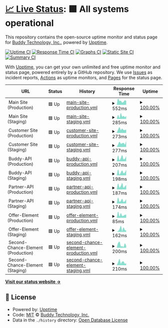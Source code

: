 # [📈 Live Status](https://status.buddy.insure): <!--live status--> **🟩 All systems operational**

This repository contains the open-source uptime monitor and status page for [Buddy Technology, Inc.](https://buddy.insure), powered by [Upptime](https://github.com/upptime/upptime).

[![Uptime CI](https://github.com/Buddy-Technology/buddy-monitoring/workflows/Uptime%20CI/badge.svg)](https://github.com/Buddy-Technology/buddy-monitoring/actions?query=workflow%3A%22Uptime+CI%22)
[![Response Time CI](https://github.com/Buddy-Technology/buddy-monitoring/workflows/Response%20Time%20CI/badge.svg)](https://github.com/Buddy-Technology/buddy-monitoring/actions?query=workflow%3A%22Response+Time+CI%22)
[![Graphs CI](https://github.com/Buddy-Technology/buddy-monitoring/workflows/Graphs%20CI/badge.svg)](https://github.com/Buddy-Technology/buddy-monitoring/actions?query=workflow%3A%22Graphs+CI%22)
[![Static Site CI](https://github.com/Buddy-Technology/buddy-monitoring/workflows/Static%20Site%20CI/badge.svg)](https://github.com/Buddy-Technology/buddy-monitoring/actions?query=workflow%3A%22Static+Site+CI%22)
[![Summary CI](https://github.com/Buddy-Technology/buddy-monitoring/workflows/Summary%20CI/badge.svg)](https://github.com/Buddy-Technology/buddy-monitoring/actions?query=workflow%3A%22Summary+CI%22)

With [Upptime](https://upptime.js.org), you can get your own unlimited and free uptime monitor and status page, powered entirely by a GitHub repository. We use [Issues](https://github.com/Buddy-Technology/buddy-monitoring/issues) as incident reports, [Actions](https://github.com/Buddy-Technology/buddy-monitoring/actions) as uptime monitors, and [Pages](https://status.buddy.insure) for the status page.

<!--start: status pages-->
<!-- This summary is generated by Upptime (https://github.com/upptime/upptime) -->
<!-- Do not edit this manually, your changes will be overwritten -->
<!-- prettier-ignore -->
| URL | Status | History | Response Time | Uptime |
| --- | ------ | ------- | ------------- | ------ |
| <img alt="" src="https://icons.duckduckgo.com/ip3/null.ico" height="13"> Main Site (Production) | 🟩 Up | [main-site-production.yml](https://github.com/Buddy-Technology/buddy-monitoring/commits/HEAD/history/main-site-production.yml) | <details><summary><img alt="Response time graph" src="./graphs/main-site-production/response-time-week.png" height="20"> 552ms</summary><br><a href="https://status.buddy.insure/history/main-site-production"><img alt="Response time 593" src="https://img.shields.io/endpoint?url=https%3A%2F%2Fraw.githubusercontent.com%2FBuddy-Technology%2Fbuddy-monitoring%2FHEAD%2Fapi%2Fmain-site-production%2Fresponse-time.json"></a><br><a href="https://status.buddy.insure/history/main-site-production"><img alt="24-hour response time 1161" src="https://img.shields.io/endpoint?url=https%3A%2F%2Fraw.githubusercontent.com%2FBuddy-Technology%2Fbuddy-monitoring%2FHEAD%2Fapi%2Fmain-site-production%2Fresponse-time-day.json"></a><br><a href="https://status.buddy.insure/history/main-site-production"><img alt="7-day response time 552" src="https://img.shields.io/endpoint?url=https%3A%2F%2Fraw.githubusercontent.com%2FBuddy-Technology%2Fbuddy-monitoring%2FHEAD%2Fapi%2Fmain-site-production%2Fresponse-time-week.json"></a><br><a href="https://status.buddy.insure/history/main-site-production"><img alt="30-day response time 522" src="https://img.shields.io/endpoint?url=https%3A%2F%2Fraw.githubusercontent.com%2FBuddy-Technology%2Fbuddy-monitoring%2FHEAD%2Fapi%2Fmain-site-production%2Fresponse-time-month.json"></a><br><a href="https://status.buddy.insure/history/main-site-production"><img alt="1-year response time 593" src="https://img.shields.io/endpoint?url=https%3A%2F%2Fraw.githubusercontent.com%2FBuddy-Technology%2Fbuddy-monitoring%2FHEAD%2Fapi%2Fmain-site-production%2Fresponse-time-year.json"></a></details> | <details><summary><a href="https://status.buddy.insure/history/main-site-production">100.00%</a></summary><a href="https://status.buddy.insure/history/main-site-production"><img alt="All-time uptime 100.00%" src="https://img.shields.io/endpoint?url=https%3A%2F%2Fraw.githubusercontent.com%2FBuddy-Technology%2Fbuddy-monitoring%2FHEAD%2Fapi%2Fmain-site-production%2Fuptime.json"></a><br><a href="https://status.buddy.insure/history/main-site-production"><img alt="24-hour uptime 100.00%" src="https://img.shields.io/endpoint?url=https%3A%2F%2Fraw.githubusercontent.com%2FBuddy-Technology%2Fbuddy-monitoring%2FHEAD%2Fapi%2Fmain-site-production%2Fuptime-day.json"></a><br><a href="https://status.buddy.insure/history/main-site-production"><img alt="7-day uptime 100.00%" src="https://img.shields.io/endpoint?url=https%3A%2F%2Fraw.githubusercontent.com%2FBuddy-Technology%2Fbuddy-monitoring%2FHEAD%2Fapi%2Fmain-site-production%2Fuptime-week.json"></a><br><a href="https://status.buddy.insure/history/main-site-production"><img alt="30-day uptime 100.00%" src="https://img.shields.io/endpoint?url=https%3A%2F%2Fraw.githubusercontent.com%2FBuddy-Technology%2Fbuddy-monitoring%2FHEAD%2Fapi%2Fmain-site-production%2Fuptime-month.json"></a><br><a href="https://status.buddy.insure/history/main-site-production"><img alt="1-year uptime 100.00%" src="https://img.shields.io/endpoint?url=https%3A%2F%2Fraw.githubusercontent.com%2FBuddy-Technology%2Fbuddy-monitoring%2FHEAD%2Fapi%2Fmain-site-production%2Fuptime-year.json"></a></details>
| <img alt="" src="https://icons.duckduckgo.com/ip3/null.ico" height="13"> Main Site (Staging) | 🟩 Up | [main-site-staging.yml](https://github.com/Buddy-Technology/buddy-monitoring/commits/HEAD/history/main-site-staging.yml) | <details><summary><img alt="Response time graph" src="./graphs/main-site-staging/response-time-week.png" height="20"> 285ms</summary><br><a href="https://status.buddy.insure/history/main-site-staging"><img alt="Response time 287" src="https://img.shields.io/endpoint?url=https%3A%2F%2Fraw.githubusercontent.com%2FBuddy-Technology%2Fbuddy-monitoring%2FHEAD%2Fapi%2Fmain-site-staging%2Fresponse-time.json"></a><br><a href="https://status.buddy.insure/history/main-site-staging"><img alt="24-hour response time 470" src="https://img.shields.io/endpoint?url=https%3A%2F%2Fraw.githubusercontent.com%2FBuddy-Technology%2Fbuddy-monitoring%2FHEAD%2Fapi%2Fmain-site-staging%2Fresponse-time-day.json"></a><br><a href="https://status.buddy.insure/history/main-site-staging"><img alt="7-day response time 285" src="https://img.shields.io/endpoint?url=https%3A%2F%2Fraw.githubusercontent.com%2FBuddy-Technology%2Fbuddy-monitoring%2FHEAD%2Fapi%2Fmain-site-staging%2Fresponse-time-week.json"></a><br><a href="https://status.buddy.insure/history/main-site-staging"><img alt="30-day response time 290" src="https://img.shields.io/endpoint?url=https%3A%2F%2Fraw.githubusercontent.com%2FBuddy-Technology%2Fbuddy-monitoring%2FHEAD%2Fapi%2Fmain-site-staging%2Fresponse-time-month.json"></a><br><a href="https://status.buddy.insure/history/main-site-staging"><img alt="1-year response time 287" src="https://img.shields.io/endpoint?url=https%3A%2F%2Fraw.githubusercontent.com%2FBuddy-Technology%2Fbuddy-monitoring%2FHEAD%2Fapi%2Fmain-site-staging%2Fresponse-time-year.json"></a></details> | <details><summary><a href="https://status.buddy.insure/history/main-site-staging">100.00%</a></summary><a href="https://status.buddy.insure/history/main-site-staging"><img alt="All-time uptime 100.00%" src="https://img.shields.io/endpoint?url=https%3A%2F%2Fraw.githubusercontent.com%2FBuddy-Technology%2Fbuddy-monitoring%2FHEAD%2Fapi%2Fmain-site-staging%2Fuptime.json"></a><br><a href="https://status.buddy.insure/history/main-site-staging"><img alt="24-hour uptime 100.00%" src="https://img.shields.io/endpoint?url=https%3A%2F%2Fraw.githubusercontent.com%2FBuddy-Technology%2Fbuddy-monitoring%2FHEAD%2Fapi%2Fmain-site-staging%2Fuptime-day.json"></a><br><a href="https://status.buddy.insure/history/main-site-staging"><img alt="7-day uptime 100.00%" src="https://img.shields.io/endpoint?url=https%3A%2F%2Fraw.githubusercontent.com%2FBuddy-Technology%2Fbuddy-monitoring%2FHEAD%2Fapi%2Fmain-site-staging%2Fuptime-week.json"></a><br><a href="https://status.buddy.insure/history/main-site-staging"><img alt="30-day uptime 100.00%" src="https://img.shields.io/endpoint?url=https%3A%2F%2Fraw.githubusercontent.com%2FBuddy-Technology%2Fbuddy-monitoring%2FHEAD%2Fapi%2Fmain-site-staging%2Fuptime-month.json"></a><br><a href="https://status.buddy.insure/history/main-site-staging"><img alt="1-year uptime 100.00%" src="https://img.shields.io/endpoint?url=https%3A%2F%2Fraw.githubusercontent.com%2FBuddy-Technology%2Fbuddy-monitoring%2FHEAD%2Fapi%2Fmain-site-staging%2Fuptime-year.json"></a></details>
| <img alt="" src="https://icons.duckduckgo.com/ip3/null.ico" height="13"> Customer Site (Production) | 🟩 Up | [customer-site-production.yml](https://github.com/Buddy-Technology/buddy-monitoring/commits/HEAD/history/customer-site-production.yml) | <details><summary><img alt="Response time graph" src="./graphs/customer-site-production/response-time-week.png" height="20"> 273ms</summary><br><a href="https://status.buddy.insure/history/customer-site-production"><img alt="Response time 291" src="https://img.shields.io/endpoint?url=https%3A%2F%2Fraw.githubusercontent.com%2FBuddy-Technology%2Fbuddy-monitoring%2FHEAD%2Fapi%2Fcustomer-site-production%2Fresponse-time.json"></a><br><a href="https://status.buddy.insure/history/customer-site-production"><img alt="24-hour response time 525" src="https://img.shields.io/endpoint?url=https%3A%2F%2Fraw.githubusercontent.com%2FBuddy-Technology%2Fbuddy-monitoring%2FHEAD%2Fapi%2Fcustomer-site-production%2Fresponse-time-day.json"></a><br><a href="https://status.buddy.insure/history/customer-site-production"><img alt="7-day response time 273" src="https://img.shields.io/endpoint?url=https%3A%2F%2Fraw.githubusercontent.com%2FBuddy-Technology%2Fbuddy-monitoring%2FHEAD%2Fapi%2Fcustomer-site-production%2Fresponse-time-week.json"></a><br><a href="https://status.buddy.insure/history/customer-site-production"><img alt="30-day response time 296" src="https://img.shields.io/endpoint?url=https%3A%2F%2Fraw.githubusercontent.com%2FBuddy-Technology%2Fbuddy-monitoring%2FHEAD%2Fapi%2Fcustomer-site-production%2Fresponse-time-month.json"></a><br><a href="https://status.buddy.insure/history/customer-site-production"><img alt="1-year response time 291" src="https://img.shields.io/endpoint?url=https%3A%2F%2Fraw.githubusercontent.com%2FBuddy-Technology%2Fbuddy-monitoring%2FHEAD%2Fapi%2Fcustomer-site-production%2Fresponse-time-year.json"></a></details> | <details><summary><a href="https://status.buddy.insure/history/customer-site-production">100.00%</a></summary><a href="https://status.buddy.insure/history/customer-site-production"><img alt="All-time uptime 100.00%" src="https://img.shields.io/endpoint?url=https%3A%2F%2Fraw.githubusercontent.com%2FBuddy-Technology%2Fbuddy-monitoring%2FHEAD%2Fapi%2Fcustomer-site-production%2Fuptime.json"></a><br><a href="https://status.buddy.insure/history/customer-site-production"><img alt="24-hour uptime 100.00%" src="https://img.shields.io/endpoint?url=https%3A%2F%2Fraw.githubusercontent.com%2FBuddy-Technology%2Fbuddy-monitoring%2FHEAD%2Fapi%2Fcustomer-site-production%2Fuptime-day.json"></a><br><a href="https://status.buddy.insure/history/customer-site-production"><img alt="7-day uptime 100.00%" src="https://img.shields.io/endpoint?url=https%3A%2F%2Fraw.githubusercontent.com%2FBuddy-Technology%2Fbuddy-monitoring%2FHEAD%2Fapi%2Fcustomer-site-production%2Fuptime-week.json"></a><br><a href="https://status.buddy.insure/history/customer-site-production"><img alt="30-day uptime 100.00%" src="https://img.shields.io/endpoint?url=https%3A%2F%2Fraw.githubusercontent.com%2FBuddy-Technology%2Fbuddy-monitoring%2FHEAD%2Fapi%2Fcustomer-site-production%2Fuptime-month.json"></a><br><a href="https://status.buddy.insure/history/customer-site-production"><img alt="1-year uptime 100.00%" src="https://img.shields.io/endpoint?url=https%3A%2F%2Fraw.githubusercontent.com%2FBuddy-Technology%2Fbuddy-monitoring%2FHEAD%2Fapi%2Fcustomer-site-production%2Fuptime-year.json"></a></details>
| <img alt="" src="https://icons.duckduckgo.com/ip3/null.ico" height="13"> Customer Site (Staging) | 🟩 Up | [customer-site-staging.yml](https://github.com/Buddy-Technology/buddy-monitoring/commits/HEAD/history/customer-site-staging.yml) | <details><summary><img alt="Response time graph" src="./graphs/customer-site-staging/response-time-week.png" height="20"> 277ms</summary><br><a href="https://status.buddy.insure/history/customer-site-staging"><img alt="Response time 305" src="https://img.shields.io/endpoint?url=https%3A%2F%2Fraw.githubusercontent.com%2FBuddy-Technology%2Fbuddy-monitoring%2FHEAD%2Fapi%2Fcustomer-site-staging%2Fresponse-time.json"></a><br><a href="https://status.buddy.insure/history/customer-site-staging"><img alt="24-hour response time 207" src="https://img.shields.io/endpoint?url=https%3A%2F%2Fraw.githubusercontent.com%2FBuddy-Technology%2Fbuddy-monitoring%2FHEAD%2Fapi%2Fcustomer-site-staging%2Fresponse-time-day.json"></a><br><a href="https://status.buddy.insure/history/customer-site-staging"><img alt="7-day response time 277" src="https://img.shields.io/endpoint?url=https%3A%2F%2Fraw.githubusercontent.com%2FBuddy-Technology%2Fbuddy-monitoring%2FHEAD%2Fapi%2Fcustomer-site-staging%2Fresponse-time-week.json"></a><br><a href="https://status.buddy.insure/history/customer-site-staging"><img alt="30-day response time 457" src="https://img.shields.io/endpoint?url=https%3A%2F%2Fraw.githubusercontent.com%2FBuddy-Technology%2Fbuddy-monitoring%2FHEAD%2Fapi%2Fcustomer-site-staging%2Fresponse-time-month.json"></a><br><a href="https://status.buddy.insure/history/customer-site-staging"><img alt="1-year response time 305" src="https://img.shields.io/endpoint?url=https%3A%2F%2Fraw.githubusercontent.com%2FBuddy-Technology%2Fbuddy-monitoring%2FHEAD%2Fapi%2Fcustomer-site-staging%2Fresponse-time-year.json"></a></details> | <details><summary><a href="https://status.buddy.insure/history/customer-site-staging">100.00%</a></summary><a href="https://status.buddy.insure/history/customer-site-staging"><img alt="All-time uptime 100.00%" src="https://img.shields.io/endpoint?url=https%3A%2F%2Fraw.githubusercontent.com%2FBuddy-Technology%2Fbuddy-monitoring%2FHEAD%2Fapi%2Fcustomer-site-staging%2Fuptime.json"></a><br><a href="https://status.buddy.insure/history/customer-site-staging"><img alt="24-hour uptime 100.00%" src="https://img.shields.io/endpoint?url=https%3A%2F%2Fraw.githubusercontent.com%2FBuddy-Technology%2Fbuddy-monitoring%2FHEAD%2Fapi%2Fcustomer-site-staging%2Fuptime-day.json"></a><br><a href="https://status.buddy.insure/history/customer-site-staging"><img alt="7-day uptime 100.00%" src="https://img.shields.io/endpoint?url=https%3A%2F%2Fraw.githubusercontent.com%2FBuddy-Technology%2Fbuddy-monitoring%2FHEAD%2Fapi%2Fcustomer-site-staging%2Fuptime-week.json"></a><br><a href="https://status.buddy.insure/history/customer-site-staging"><img alt="30-day uptime 100.00%" src="https://img.shields.io/endpoint?url=https%3A%2F%2Fraw.githubusercontent.com%2FBuddy-Technology%2Fbuddy-monitoring%2FHEAD%2Fapi%2Fcustomer-site-staging%2Fuptime-month.json"></a><br><a href="https://status.buddy.insure/history/customer-site-staging"><img alt="1-year uptime 100.00%" src="https://img.shields.io/endpoint?url=https%3A%2F%2Fraw.githubusercontent.com%2FBuddy-Technology%2Fbuddy-monitoring%2FHEAD%2Fapi%2Fcustomer-site-staging%2Fuptime-year.json"></a></details>
| <img alt="" src="https://icons.duckduckgo.com/ip3/null.ico" height="13"> Buddy-API (Production) | 🟩 Up | [buddy-api-production.yml](https://github.com/Buddy-Technology/buddy-monitoring/commits/HEAD/history/buddy-api-production.yml) | <details><summary><img alt="Response time graph" src="./graphs/buddy-api-production/response-time-week.png" height="20"> 207ms</summary><br><a href="https://status.buddy.insure/history/buddy-api-production"><img alt="Response time 199" src="https://img.shields.io/endpoint?url=https%3A%2F%2Fraw.githubusercontent.com%2FBuddy-Technology%2Fbuddy-monitoring%2FHEAD%2Fapi%2Fbuddy-api-production%2Fresponse-time.json"></a><br><a href="https://status.buddy.insure/history/buddy-api-production"><img alt="24-hour response time 182" src="https://img.shields.io/endpoint?url=https%3A%2F%2Fraw.githubusercontent.com%2FBuddy-Technology%2Fbuddy-monitoring%2FHEAD%2Fapi%2Fbuddy-api-production%2Fresponse-time-day.json"></a><br><a href="https://status.buddy.insure/history/buddy-api-production"><img alt="7-day response time 207" src="https://img.shields.io/endpoint?url=https%3A%2F%2Fraw.githubusercontent.com%2FBuddy-Technology%2Fbuddy-monitoring%2FHEAD%2Fapi%2Fbuddy-api-production%2Fresponse-time-week.json"></a><br><a href="https://status.buddy.insure/history/buddy-api-production"><img alt="30-day response time 191" src="https://img.shields.io/endpoint?url=https%3A%2F%2Fraw.githubusercontent.com%2FBuddy-Technology%2Fbuddy-monitoring%2FHEAD%2Fapi%2Fbuddy-api-production%2Fresponse-time-month.json"></a><br><a href="https://status.buddy.insure/history/buddy-api-production"><img alt="1-year response time 199" src="https://img.shields.io/endpoint?url=https%3A%2F%2Fraw.githubusercontent.com%2FBuddy-Technology%2Fbuddy-monitoring%2FHEAD%2Fapi%2Fbuddy-api-production%2Fresponse-time-year.json"></a></details> | <details><summary><a href="https://status.buddy.insure/history/buddy-api-production">100.00%</a></summary><a href="https://status.buddy.insure/history/buddy-api-production"><img alt="All-time uptime 100.00%" src="https://img.shields.io/endpoint?url=https%3A%2F%2Fraw.githubusercontent.com%2FBuddy-Technology%2Fbuddy-monitoring%2FHEAD%2Fapi%2Fbuddy-api-production%2Fuptime.json"></a><br><a href="https://status.buddy.insure/history/buddy-api-production"><img alt="24-hour uptime 100.00%" src="https://img.shields.io/endpoint?url=https%3A%2F%2Fraw.githubusercontent.com%2FBuddy-Technology%2Fbuddy-monitoring%2FHEAD%2Fapi%2Fbuddy-api-production%2Fuptime-day.json"></a><br><a href="https://status.buddy.insure/history/buddy-api-production"><img alt="7-day uptime 100.00%" src="https://img.shields.io/endpoint?url=https%3A%2F%2Fraw.githubusercontent.com%2FBuddy-Technology%2Fbuddy-monitoring%2FHEAD%2Fapi%2Fbuddy-api-production%2Fuptime-week.json"></a><br><a href="https://status.buddy.insure/history/buddy-api-production"><img alt="30-day uptime 100.00%" src="https://img.shields.io/endpoint?url=https%3A%2F%2Fraw.githubusercontent.com%2FBuddy-Technology%2Fbuddy-monitoring%2FHEAD%2Fapi%2Fbuddy-api-production%2Fuptime-month.json"></a><br><a href="https://status.buddy.insure/history/buddy-api-production"><img alt="1-year uptime 100.00%" src="https://img.shields.io/endpoint?url=https%3A%2F%2Fraw.githubusercontent.com%2FBuddy-Technology%2Fbuddy-monitoring%2FHEAD%2Fapi%2Fbuddy-api-production%2Fuptime-year.json"></a></details>
| <img alt="" src="https://icons.duckduckgo.com/ip3/null.ico" height="13"> Buddy-API (Staging) | 🟩 Up | [buddy-api-staging.yml](https://github.com/Buddy-Technology/buddy-monitoring/commits/HEAD/history/buddy-api-staging.yml) | <details><summary><img alt="Response time graph" src="./graphs/buddy-api-staging/response-time-week.png" height="20"> 198ms</summary><br><a href="https://status.buddy.insure/history/buddy-api-staging"><img alt="Response time 191" src="https://img.shields.io/endpoint?url=https%3A%2F%2Fraw.githubusercontent.com%2FBuddy-Technology%2Fbuddy-monitoring%2FHEAD%2Fapi%2Fbuddy-api-staging%2Fresponse-time.json"></a><br><a href="https://status.buddy.insure/history/buddy-api-staging"><img alt="24-hour response time 198" src="https://img.shields.io/endpoint?url=https%3A%2F%2Fraw.githubusercontent.com%2FBuddy-Technology%2Fbuddy-monitoring%2FHEAD%2Fapi%2Fbuddy-api-staging%2Fresponse-time-day.json"></a><br><a href="https://status.buddy.insure/history/buddy-api-staging"><img alt="7-day response time 198" src="https://img.shields.io/endpoint?url=https%3A%2F%2Fraw.githubusercontent.com%2FBuddy-Technology%2Fbuddy-monitoring%2FHEAD%2Fapi%2Fbuddy-api-staging%2Fresponse-time-week.json"></a><br><a href="https://status.buddy.insure/history/buddy-api-staging"><img alt="30-day response time 188" src="https://img.shields.io/endpoint?url=https%3A%2F%2Fraw.githubusercontent.com%2FBuddy-Technology%2Fbuddy-monitoring%2FHEAD%2Fapi%2Fbuddy-api-staging%2Fresponse-time-month.json"></a><br><a href="https://status.buddy.insure/history/buddy-api-staging"><img alt="1-year response time 191" src="https://img.shields.io/endpoint?url=https%3A%2F%2Fraw.githubusercontent.com%2FBuddy-Technology%2Fbuddy-monitoring%2FHEAD%2Fapi%2Fbuddy-api-staging%2Fresponse-time-year.json"></a></details> | <details><summary><a href="https://status.buddy.insure/history/buddy-api-staging">100.00%</a></summary><a href="https://status.buddy.insure/history/buddy-api-staging"><img alt="All-time uptime 100.00%" src="https://img.shields.io/endpoint?url=https%3A%2F%2Fraw.githubusercontent.com%2FBuddy-Technology%2Fbuddy-monitoring%2FHEAD%2Fapi%2Fbuddy-api-staging%2Fuptime.json"></a><br><a href="https://status.buddy.insure/history/buddy-api-staging"><img alt="24-hour uptime 100.00%" src="https://img.shields.io/endpoint?url=https%3A%2F%2Fraw.githubusercontent.com%2FBuddy-Technology%2Fbuddy-monitoring%2FHEAD%2Fapi%2Fbuddy-api-staging%2Fuptime-day.json"></a><br><a href="https://status.buddy.insure/history/buddy-api-staging"><img alt="7-day uptime 100.00%" src="https://img.shields.io/endpoint?url=https%3A%2F%2Fraw.githubusercontent.com%2FBuddy-Technology%2Fbuddy-monitoring%2FHEAD%2Fapi%2Fbuddy-api-staging%2Fuptime-week.json"></a><br><a href="https://status.buddy.insure/history/buddy-api-staging"><img alt="30-day uptime 100.00%" src="https://img.shields.io/endpoint?url=https%3A%2F%2Fraw.githubusercontent.com%2FBuddy-Technology%2Fbuddy-monitoring%2FHEAD%2Fapi%2Fbuddy-api-staging%2Fuptime-month.json"></a><br><a href="https://status.buddy.insure/history/buddy-api-staging"><img alt="1-year uptime 100.00%" src="https://img.shields.io/endpoint?url=https%3A%2F%2Fraw.githubusercontent.com%2FBuddy-Technology%2Fbuddy-monitoring%2FHEAD%2Fapi%2Fbuddy-api-staging%2Fuptime-year.json"></a></details>
| <img alt="" src="https://icons.duckduckgo.com/ip3/null.ico" height="13"> Partner-API (Production) | 🟩 Up | [partner-api-production.yml](https://github.com/Buddy-Technology/buddy-monitoring/commits/HEAD/history/partner-api-production.yml) | <details><summary><img alt="Response time graph" src="./graphs/partner-api-production/response-time-week.png" height="20"> 187ms</summary><br><a href="https://status.buddy.insure/history/partner-api-production"><img alt="Response time 189" src="https://img.shields.io/endpoint?url=https%3A%2F%2Fraw.githubusercontent.com%2FBuddy-Technology%2Fbuddy-monitoring%2FHEAD%2Fapi%2Fpartner-api-production%2Fresponse-time.json"></a><br><a href="https://status.buddy.insure/history/partner-api-production"><img alt="24-hour response time 184" src="https://img.shields.io/endpoint?url=https%3A%2F%2Fraw.githubusercontent.com%2FBuddy-Technology%2Fbuddy-monitoring%2FHEAD%2Fapi%2Fpartner-api-production%2Fresponse-time-day.json"></a><br><a href="https://status.buddy.insure/history/partner-api-production"><img alt="7-day response time 187" src="https://img.shields.io/endpoint?url=https%3A%2F%2Fraw.githubusercontent.com%2FBuddy-Technology%2Fbuddy-monitoring%2FHEAD%2Fapi%2Fpartner-api-production%2Fresponse-time-week.json"></a><br><a href="https://status.buddy.insure/history/partner-api-production"><img alt="30-day response time 180" src="https://img.shields.io/endpoint?url=https%3A%2F%2Fraw.githubusercontent.com%2FBuddy-Technology%2Fbuddy-monitoring%2FHEAD%2Fapi%2Fpartner-api-production%2Fresponse-time-month.json"></a><br><a href="https://status.buddy.insure/history/partner-api-production"><img alt="1-year response time 189" src="https://img.shields.io/endpoint?url=https%3A%2F%2Fraw.githubusercontent.com%2FBuddy-Technology%2Fbuddy-monitoring%2FHEAD%2Fapi%2Fpartner-api-production%2Fresponse-time-year.json"></a></details> | <details><summary><a href="https://status.buddy.insure/history/partner-api-production">100.00%</a></summary><a href="https://status.buddy.insure/history/partner-api-production"><img alt="All-time uptime 100.00%" src="https://img.shields.io/endpoint?url=https%3A%2F%2Fraw.githubusercontent.com%2FBuddy-Technology%2Fbuddy-monitoring%2FHEAD%2Fapi%2Fpartner-api-production%2Fuptime.json"></a><br><a href="https://status.buddy.insure/history/partner-api-production"><img alt="24-hour uptime 100.00%" src="https://img.shields.io/endpoint?url=https%3A%2F%2Fraw.githubusercontent.com%2FBuddy-Technology%2Fbuddy-monitoring%2FHEAD%2Fapi%2Fpartner-api-production%2Fuptime-day.json"></a><br><a href="https://status.buddy.insure/history/partner-api-production"><img alt="7-day uptime 100.00%" src="https://img.shields.io/endpoint?url=https%3A%2F%2Fraw.githubusercontent.com%2FBuddy-Technology%2Fbuddy-monitoring%2FHEAD%2Fapi%2Fpartner-api-production%2Fuptime-week.json"></a><br><a href="https://status.buddy.insure/history/partner-api-production"><img alt="30-day uptime 100.00%" src="https://img.shields.io/endpoint?url=https%3A%2F%2Fraw.githubusercontent.com%2FBuddy-Technology%2Fbuddy-monitoring%2FHEAD%2Fapi%2Fpartner-api-production%2Fuptime-month.json"></a><br><a href="https://status.buddy.insure/history/partner-api-production"><img alt="1-year uptime 100.00%" src="https://img.shields.io/endpoint?url=https%3A%2F%2Fraw.githubusercontent.com%2FBuddy-Technology%2Fbuddy-monitoring%2FHEAD%2Fapi%2Fpartner-api-production%2Fuptime-year.json"></a></details>
| <img alt="" src="https://icons.duckduckgo.com/ip3/null.ico" height="13"> Partner-API (Staging) | 🟩 Up | [partner-api-staging.yml](https://github.com/Buddy-Technology/buddy-monitoring/commits/HEAD/history/partner-api-staging.yml) | <details><summary><img alt="Response time graph" src="./graphs/partner-api-staging/response-time-week.png" height="20"> 174ms</summary><br><a href="https://status.buddy.insure/history/partner-api-staging"><img alt="Response time 182" src="https://img.shields.io/endpoint?url=https%3A%2F%2Fraw.githubusercontent.com%2FBuddy-Technology%2Fbuddy-monitoring%2FHEAD%2Fapi%2Fpartner-api-staging%2Fresponse-time.json"></a><br><a href="https://status.buddy.insure/history/partner-api-staging"><img alt="24-hour response time 186" src="https://img.shields.io/endpoint?url=https%3A%2F%2Fraw.githubusercontent.com%2FBuddy-Technology%2Fbuddy-monitoring%2FHEAD%2Fapi%2Fpartner-api-staging%2Fresponse-time-day.json"></a><br><a href="https://status.buddy.insure/history/partner-api-staging"><img alt="7-day response time 174" src="https://img.shields.io/endpoint?url=https%3A%2F%2Fraw.githubusercontent.com%2FBuddy-Technology%2Fbuddy-monitoring%2FHEAD%2Fapi%2Fpartner-api-staging%2Fresponse-time-week.json"></a><br><a href="https://status.buddy.insure/history/partner-api-staging"><img alt="30-day response time 173" src="https://img.shields.io/endpoint?url=https%3A%2F%2Fraw.githubusercontent.com%2FBuddy-Technology%2Fbuddy-monitoring%2FHEAD%2Fapi%2Fpartner-api-staging%2Fresponse-time-month.json"></a><br><a href="https://status.buddy.insure/history/partner-api-staging"><img alt="1-year response time 182" src="https://img.shields.io/endpoint?url=https%3A%2F%2Fraw.githubusercontent.com%2FBuddy-Technology%2Fbuddy-monitoring%2FHEAD%2Fapi%2Fpartner-api-staging%2Fresponse-time-year.json"></a></details> | <details><summary><a href="https://status.buddy.insure/history/partner-api-staging">100.00%</a></summary><a href="https://status.buddy.insure/history/partner-api-staging"><img alt="All-time uptime 100.00%" src="https://img.shields.io/endpoint?url=https%3A%2F%2Fraw.githubusercontent.com%2FBuddy-Technology%2Fbuddy-monitoring%2FHEAD%2Fapi%2Fpartner-api-staging%2Fuptime.json"></a><br><a href="https://status.buddy.insure/history/partner-api-staging"><img alt="24-hour uptime 100.00%" src="https://img.shields.io/endpoint?url=https%3A%2F%2Fraw.githubusercontent.com%2FBuddy-Technology%2Fbuddy-monitoring%2FHEAD%2Fapi%2Fpartner-api-staging%2Fuptime-day.json"></a><br><a href="https://status.buddy.insure/history/partner-api-staging"><img alt="7-day uptime 100.00%" src="https://img.shields.io/endpoint?url=https%3A%2F%2Fraw.githubusercontent.com%2FBuddy-Technology%2Fbuddy-monitoring%2FHEAD%2Fapi%2Fpartner-api-staging%2Fuptime-week.json"></a><br><a href="https://status.buddy.insure/history/partner-api-staging"><img alt="30-day uptime 100.00%" src="https://img.shields.io/endpoint?url=https%3A%2F%2Fraw.githubusercontent.com%2FBuddy-Technology%2Fbuddy-monitoring%2FHEAD%2Fapi%2Fpartner-api-staging%2Fuptime-month.json"></a><br><a href="https://status.buddy.insure/history/partner-api-staging"><img alt="1-year uptime 100.00%" src="https://img.shields.io/endpoint?url=https%3A%2F%2Fraw.githubusercontent.com%2FBuddy-Technology%2Fbuddy-monitoring%2FHEAD%2Fapi%2Fpartner-api-staging%2Fuptime-year.json"></a></details>
| <img alt="" src="https://icons.duckduckgo.com/ip3/null.ico" height="13"> Offer-Element (Production) | 🟩 Up | [offer-element-production.yml](https://github.com/Buddy-Technology/buddy-monitoring/commits/HEAD/history/offer-element-production.yml) | <details><summary><img alt="Response time graph" src="./graphs/offer-element-production/response-time-week.png" height="20"> 85ms</summary><br><a href="https://status.buddy.insure/history/offer-element-production"><img alt="Response time 188" src="https://img.shields.io/endpoint?url=https%3A%2F%2Fraw.githubusercontent.com%2FBuddy-Technology%2Fbuddy-monitoring%2FHEAD%2Fapi%2Foffer-element-production%2Fresponse-time.json"></a><br><a href="https://status.buddy.insure/history/offer-element-production"><img alt="24-hour response time 92" src="https://img.shields.io/endpoint?url=https%3A%2F%2Fraw.githubusercontent.com%2FBuddy-Technology%2Fbuddy-monitoring%2FHEAD%2Fapi%2Foffer-element-production%2Fresponse-time-day.json"></a><br><a href="https://status.buddy.insure/history/offer-element-production"><img alt="7-day response time 85" src="https://img.shields.io/endpoint?url=https%3A%2F%2Fraw.githubusercontent.com%2FBuddy-Technology%2Fbuddy-monitoring%2FHEAD%2Fapi%2Foffer-element-production%2Fresponse-time-week.json"></a><br><a href="https://status.buddy.insure/history/offer-element-production"><img alt="30-day response time 160" src="https://img.shields.io/endpoint?url=https%3A%2F%2Fraw.githubusercontent.com%2FBuddy-Technology%2Fbuddy-monitoring%2FHEAD%2Fapi%2Foffer-element-production%2Fresponse-time-month.json"></a><br><a href="https://status.buddy.insure/history/offer-element-production"><img alt="1-year response time 188" src="https://img.shields.io/endpoint?url=https%3A%2F%2Fraw.githubusercontent.com%2FBuddy-Technology%2Fbuddy-monitoring%2FHEAD%2Fapi%2Foffer-element-production%2Fresponse-time-year.json"></a></details> | <details><summary><a href="https://status.buddy.insure/history/offer-element-production">100.00%</a></summary><a href="https://status.buddy.insure/history/offer-element-production"><img alt="All-time uptime 100.00%" src="https://img.shields.io/endpoint?url=https%3A%2F%2Fraw.githubusercontent.com%2FBuddy-Technology%2Fbuddy-monitoring%2FHEAD%2Fapi%2Foffer-element-production%2Fuptime.json"></a><br><a href="https://status.buddy.insure/history/offer-element-production"><img alt="24-hour uptime 100.00%" src="https://img.shields.io/endpoint?url=https%3A%2F%2Fraw.githubusercontent.com%2FBuddy-Technology%2Fbuddy-monitoring%2FHEAD%2Fapi%2Foffer-element-production%2Fuptime-day.json"></a><br><a href="https://status.buddy.insure/history/offer-element-production"><img alt="7-day uptime 100.00%" src="https://img.shields.io/endpoint?url=https%3A%2F%2Fraw.githubusercontent.com%2FBuddy-Technology%2Fbuddy-monitoring%2FHEAD%2Fapi%2Foffer-element-production%2Fuptime-week.json"></a><br><a href="https://status.buddy.insure/history/offer-element-production"><img alt="30-day uptime 100.00%" src="https://img.shields.io/endpoint?url=https%3A%2F%2Fraw.githubusercontent.com%2FBuddy-Technology%2Fbuddy-monitoring%2FHEAD%2Fapi%2Foffer-element-production%2Fuptime-month.json"></a><br><a href="https://status.buddy.insure/history/offer-element-production"><img alt="1-year uptime 100.00%" src="https://img.shields.io/endpoint?url=https%3A%2F%2Fraw.githubusercontent.com%2FBuddy-Technology%2Fbuddy-monitoring%2FHEAD%2Fapi%2Foffer-element-production%2Fuptime-year.json"></a></details>
| <img alt="" src="https://icons.duckduckgo.com/ip3/null.ico" height="13"> Offer-Element (Staging) | 🟩 Up | [offer-element-staging.yml](https://github.com/Buddy-Technology/buddy-monitoring/commits/HEAD/history/offer-element-staging.yml) | <details><summary><img alt="Response time graph" src="./graphs/offer-element-staging/response-time-week.png" height="20"> 162ms</summary><br><a href="https://status.buddy.insure/history/offer-element-staging"><img alt="Response time 157" src="https://img.shields.io/endpoint?url=https%3A%2F%2Fraw.githubusercontent.com%2FBuddy-Technology%2Fbuddy-monitoring%2FHEAD%2Fapi%2Foffer-element-staging%2Fresponse-time.json"></a><br><a href="https://status.buddy.insure/history/offer-element-staging"><img alt="24-hour response time 90" src="https://img.shields.io/endpoint?url=https%3A%2F%2Fraw.githubusercontent.com%2FBuddy-Technology%2Fbuddy-monitoring%2FHEAD%2Fapi%2Foffer-element-staging%2Fresponse-time-day.json"></a><br><a href="https://status.buddy.insure/history/offer-element-staging"><img alt="7-day response time 162" src="https://img.shields.io/endpoint?url=https%3A%2F%2Fraw.githubusercontent.com%2FBuddy-Technology%2Fbuddy-monitoring%2FHEAD%2Fapi%2Foffer-element-staging%2Fresponse-time-week.json"></a><br><a href="https://status.buddy.insure/history/offer-element-staging"><img alt="30-day response time 159" src="https://img.shields.io/endpoint?url=https%3A%2F%2Fraw.githubusercontent.com%2FBuddy-Technology%2Fbuddy-monitoring%2FHEAD%2Fapi%2Foffer-element-staging%2Fresponse-time-month.json"></a><br><a href="https://status.buddy.insure/history/offer-element-staging"><img alt="1-year response time 157" src="https://img.shields.io/endpoint?url=https%3A%2F%2Fraw.githubusercontent.com%2FBuddy-Technology%2Fbuddy-monitoring%2FHEAD%2Fapi%2Foffer-element-staging%2Fresponse-time-year.json"></a></details> | <details><summary><a href="https://status.buddy.insure/history/offer-element-staging">100.00%</a></summary><a href="https://status.buddy.insure/history/offer-element-staging"><img alt="All-time uptime 100.00%" src="https://img.shields.io/endpoint?url=https%3A%2F%2Fraw.githubusercontent.com%2FBuddy-Technology%2Fbuddy-monitoring%2FHEAD%2Fapi%2Foffer-element-staging%2Fuptime.json"></a><br><a href="https://status.buddy.insure/history/offer-element-staging"><img alt="24-hour uptime 100.00%" src="https://img.shields.io/endpoint?url=https%3A%2F%2Fraw.githubusercontent.com%2FBuddy-Technology%2Fbuddy-monitoring%2FHEAD%2Fapi%2Foffer-element-staging%2Fuptime-day.json"></a><br><a href="https://status.buddy.insure/history/offer-element-staging"><img alt="7-day uptime 100.00%" src="https://img.shields.io/endpoint?url=https%3A%2F%2Fraw.githubusercontent.com%2FBuddy-Technology%2Fbuddy-monitoring%2FHEAD%2Fapi%2Foffer-element-staging%2Fuptime-week.json"></a><br><a href="https://status.buddy.insure/history/offer-element-staging"><img alt="30-day uptime 100.00%" src="https://img.shields.io/endpoint?url=https%3A%2F%2Fraw.githubusercontent.com%2FBuddy-Technology%2Fbuddy-monitoring%2FHEAD%2Fapi%2Foffer-element-staging%2Fuptime-month.json"></a><br><a href="https://status.buddy.insure/history/offer-element-staging"><img alt="1-year uptime 100.00%" src="https://img.shields.io/endpoint?url=https%3A%2F%2Fraw.githubusercontent.com%2FBuddy-Technology%2Fbuddy-monitoring%2FHEAD%2Fapi%2Foffer-element-staging%2Fuptime-year.json"></a></details>
| <img alt="" src="https://icons.duckduckgo.com/ip3/null.ico" height="13"> Second-Chance-Element (Production) | 🟩 Up | [second-chance-element-production.yml](https://github.com/Buddy-Technology/buddy-monitoring/commits/HEAD/history/second-chance-element-production.yml) | <details><summary><img alt="Response time graph" src="./graphs/second-chance-element-production/response-time-week.png" height="20"> 200ms</summary><br><a href="https://status.buddy.insure/history/second-chance-element-production"><img alt="Response time 197" src="https://img.shields.io/endpoint?url=https%3A%2F%2Fraw.githubusercontent.com%2FBuddy-Technology%2Fbuddy-monitoring%2FHEAD%2Fapi%2Fsecond-chance-element-production%2Fresponse-time.json"></a><br><a href="https://status.buddy.insure/history/second-chance-element-production"><img alt="24-hour response time 164" src="https://img.shields.io/endpoint?url=https%3A%2F%2Fraw.githubusercontent.com%2FBuddy-Technology%2Fbuddy-monitoring%2FHEAD%2Fapi%2Fsecond-chance-element-production%2Fresponse-time-day.json"></a><br><a href="https://status.buddy.insure/history/second-chance-element-production"><img alt="7-day response time 200" src="https://img.shields.io/endpoint?url=https%3A%2F%2Fraw.githubusercontent.com%2FBuddy-Technology%2Fbuddy-monitoring%2FHEAD%2Fapi%2Fsecond-chance-element-production%2Fresponse-time-week.json"></a><br><a href="https://status.buddy.insure/history/second-chance-element-production"><img alt="30-day response time 183" src="https://img.shields.io/endpoint?url=https%3A%2F%2Fraw.githubusercontent.com%2FBuddy-Technology%2Fbuddy-monitoring%2FHEAD%2Fapi%2Fsecond-chance-element-production%2Fresponse-time-month.json"></a><br><a href="https://status.buddy.insure/history/second-chance-element-production"><img alt="1-year response time 197" src="https://img.shields.io/endpoint?url=https%3A%2F%2Fraw.githubusercontent.com%2FBuddy-Technology%2Fbuddy-monitoring%2FHEAD%2Fapi%2Fsecond-chance-element-production%2Fresponse-time-year.json"></a></details> | <details><summary><a href="https://status.buddy.insure/history/second-chance-element-production">100.00%</a></summary><a href="https://status.buddy.insure/history/second-chance-element-production"><img alt="All-time uptime 100.00%" src="https://img.shields.io/endpoint?url=https%3A%2F%2Fraw.githubusercontent.com%2FBuddy-Technology%2Fbuddy-monitoring%2FHEAD%2Fapi%2Fsecond-chance-element-production%2Fuptime.json"></a><br><a href="https://status.buddy.insure/history/second-chance-element-production"><img alt="24-hour uptime 100.00%" src="https://img.shields.io/endpoint?url=https%3A%2F%2Fraw.githubusercontent.com%2FBuddy-Technology%2Fbuddy-monitoring%2FHEAD%2Fapi%2Fsecond-chance-element-production%2Fuptime-day.json"></a><br><a href="https://status.buddy.insure/history/second-chance-element-production"><img alt="7-day uptime 100.00%" src="https://img.shields.io/endpoint?url=https%3A%2F%2Fraw.githubusercontent.com%2FBuddy-Technology%2Fbuddy-monitoring%2FHEAD%2Fapi%2Fsecond-chance-element-production%2Fuptime-week.json"></a><br><a href="https://status.buddy.insure/history/second-chance-element-production"><img alt="30-day uptime 100.00%" src="https://img.shields.io/endpoint?url=https%3A%2F%2Fraw.githubusercontent.com%2FBuddy-Technology%2Fbuddy-monitoring%2FHEAD%2Fapi%2Fsecond-chance-element-production%2Fuptime-month.json"></a><br><a href="https://status.buddy.insure/history/second-chance-element-production"><img alt="1-year uptime 100.00%" src="https://img.shields.io/endpoint?url=https%3A%2F%2Fraw.githubusercontent.com%2FBuddy-Technology%2Fbuddy-monitoring%2FHEAD%2Fapi%2Fsecond-chance-element-production%2Fuptime-year.json"></a></details>
| <img alt="" src="https://icons.duckduckgo.com/ip3/null.ico" height="13"> Second-Chance-Element (Staging) | 🟩 Up | [second-chance-element-staging.yml](https://github.com/Buddy-Technology/buddy-monitoring/commits/HEAD/history/second-chance-element-staging.yml) | <details><summary><img alt="Response time graph" src="./graphs/second-chance-element-staging/response-time-week.png" height="20"> 210ms</summary><br><a href="https://status.buddy.insure/history/second-chance-element-staging"><img alt="Response time 204" src="https://img.shields.io/endpoint?url=https%3A%2F%2Fraw.githubusercontent.com%2FBuddy-Technology%2Fbuddy-monitoring%2FHEAD%2Fapi%2Fsecond-chance-element-staging%2Fresponse-time.json"></a><br><a href="https://status.buddy.insure/history/second-chance-element-staging"><img alt="24-hour response time 164" src="https://img.shields.io/endpoint?url=https%3A%2F%2Fraw.githubusercontent.com%2FBuddy-Technology%2Fbuddy-monitoring%2FHEAD%2Fapi%2Fsecond-chance-element-staging%2Fresponse-time-day.json"></a><br><a href="https://status.buddy.insure/history/second-chance-element-staging"><img alt="7-day response time 210" src="https://img.shields.io/endpoint?url=https%3A%2F%2Fraw.githubusercontent.com%2FBuddy-Technology%2Fbuddy-monitoring%2FHEAD%2Fapi%2Fsecond-chance-element-staging%2Fresponse-time-week.json"></a><br><a href="https://status.buddy.insure/history/second-chance-element-staging"><img alt="30-day response time 212" src="https://img.shields.io/endpoint?url=https%3A%2F%2Fraw.githubusercontent.com%2FBuddy-Technology%2Fbuddy-monitoring%2FHEAD%2Fapi%2Fsecond-chance-element-staging%2Fresponse-time-month.json"></a><br><a href="https://status.buddy.insure/history/second-chance-element-staging"><img alt="1-year response time 204" src="https://img.shields.io/endpoint?url=https%3A%2F%2Fraw.githubusercontent.com%2FBuddy-Technology%2Fbuddy-monitoring%2FHEAD%2Fapi%2Fsecond-chance-element-staging%2Fresponse-time-year.json"></a></details> | <details><summary><a href="https://status.buddy.insure/history/second-chance-element-staging">100.00%</a></summary><a href="https://status.buddy.insure/history/second-chance-element-staging"><img alt="All-time uptime 100.00%" src="https://img.shields.io/endpoint?url=https%3A%2F%2Fraw.githubusercontent.com%2FBuddy-Technology%2Fbuddy-monitoring%2FHEAD%2Fapi%2Fsecond-chance-element-staging%2Fuptime.json"></a><br><a href="https://status.buddy.insure/history/second-chance-element-staging"><img alt="24-hour uptime 100.00%" src="https://img.shields.io/endpoint?url=https%3A%2F%2Fraw.githubusercontent.com%2FBuddy-Technology%2Fbuddy-monitoring%2FHEAD%2Fapi%2Fsecond-chance-element-staging%2Fuptime-day.json"></a><br><a href="https://status.buddy.insure/history/second-chance-element-staging"><img alt="7-day uptime 100.00%" src="https://img.shields.io/endpoint?url=https%3A%2F%2Fraw.githubusercontent.com%2FBuddy-Technology%2Fbuddy-monitoring%2FHEAD%2Fapi%2Fsecond-chance-element-staging%2Fuptime-week.json"></a><br><a href="https://status.buddy.insure/history/second-chance-element-staging"><img alt="30-day uptime 100.00%" src="https://img.shields.io/endpoint?url=https%3A%2F%2Fraw.githubusercontent.com%2FBuddy-Technology%2Fbuddy-monitoring%2FHEAD%2Fapi%2Fsecond-chance-element-staging%2Fuptime-month.json"></a><br><a href="https://status.buddy.insure/history/second-chance-element-staging"><img alt="1-year uptime 100.00%" src="https://img.shields.io/endpoint?url=https%3A%2F%2Fraw.githubusercontent.com%2FBuddy-Technology%2Fbuddy-monitoring%2FHEAD%2Fapi%2Fsecond-chance-element-staging%2Fuptime-year.json"></a></details>

<!--end: status pages-->

[**Visit our status website →**](https://status.buddy.insure)

## 📄 License

- Powered by: [Upptime](https://github.com/upptime/upptime)
- Code: [MIT](./LICENSE) © [Buddy Technology, Inc.](https://buddy.insure)
- Data in the `./history` directory: [Open Database License](https://opendatacommons.org/licenses/odbl/1-0/)
